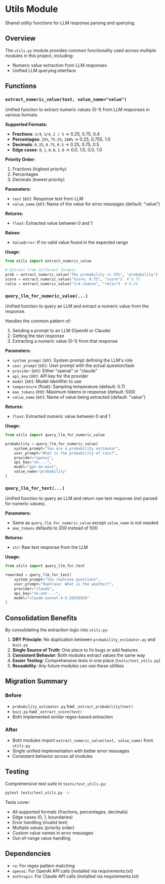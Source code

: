 # Utils Module

Shared utility functions for LLM response parsing and querying.

## Overview

The `utils.py` module provides common functionality used across multiple modules in this project, including:
- Numeric value extraction from LLM responses
- Unified LLM querying interface

## Functions

### `extract_numeric_value(text, value_name="value")`

Unified function to extract numeric values (0-1) from LLM responses in various formats.

**Supported Formats:**
- **Fractions**: `1/4`, `3/4`, `2 / 5` → 0.25, 0.75, 0.4
- **Percentages**: `25%`, `75.5%`, `100%` → 0.25, 0.755, 1.0
- **Decimals**: `0.25`, `0.75`, `0.5` → 0.25, 0.75, 0.5
- **Edge cases**: `0`, `1`, `0.0`, `1.0` → 0.0, 1.0, 0.0, 1.0

**Priority Order:**
1. Fractions (highest priority)
2. Percentages
3. Decimals (lowest priority)

**Parameters:**
- `text` (str): Response text from LLM
- `value_name` (str): Name of the value for error messages (default: "value")

**Returns:**
- `float`: Extracted value between 0 and 1

**Raises:**
- `ValueError`: If no valid value found in the expected range

**Usage:**
```python
from utils import extract_numeric_value

# Extract from different formats
prob = extract_numeric_value("The probability is 25%", "probability")  # 0.25
score = extract_numeric_value("Score: 0.75", "score")  # 0.75
ratio = extract_numeric_value("1/4 chance", "ratio")  # 0.25
```

### `query_llm_for_numeric_value(...)`

Unified function to query an LLM and extract a numeric value from the response.

Handles the common pattern of:
1. Sending a prompt to an LLM (OpenAI or Claude)
2. Getting the text response
3. Extracting a numeric value (0-1) from that response

**Parameters:**
- `system_prompt` (str): System prompt defining the LLM's role
- `user_prompt` (str): User prompt with the actual question/task
- `provider` (str): Either "openai" or "claude"
- `api_key` (str): API key for the provider
- `model` (str): Model identifier to use
- `temperature` (float): Sampling temperature (default: 0.7)
- `max_tokens` (int): Maximum tokens in response (default: 500)
- `value_name` (str): Name of value being extracted (default: "value")

**Returns:**
- `float`: Extracted numeric value between 0 and 1

**Usage:**
```python
from utils import query_llm_for_numeric_value

probability = query_llm_for_numeric_value(
    system_prompt="You are a probability estimator",
    user_prompt="What is the probability of rain?",
    provider="openai",
    api_key="sk-...",
    model="gpt-4o-mini",
    value_name="probability"
)
```

### `query_llm_for_text(...)`

Unified function to query an LLM and return raw text response (not parsed for numeric values).

**Parameters:**
- Same as `query_llm_for_numeric_value` except `value_name` is not needed
- `max_tokens` defaults to 200 instead of 500

**Returns:**
- `str`: Raw text response from the LLM

**Usage:**
```python
from utils import query_llm_for_text

reworded = query_llm_for_text(
    system_prompt="You rephrase questions",
    user_prompt="Rephrase: What is the weather?",
    provider="claude",
    api_key="sk-ant-...",
    model="claude-sonnet-4-5-20250929"
)
```

## Consolidation Benefits

By consolidating the extraction logic into `utils.py`:

1. **DRY Principle**: No duplication between `probability_estimator.py` and `buzz.py`
2. **Single Source of Truth**: One place to fix bugs or add features
3. **Consistent Behavior**: Both modules extract values the same way
4. **Easier Testing**: Comprehensive tests in one place (`tests/test_utils.py`)
5. **Reusability**: Any future modules can use these utilities

## Migration Summary

### Before
- `probability_estimator.py` had `_extract_probability(text)`
- `buzz.py` had `_extract_score(text)`
- Both implemented similar regex-based extraction

### After
- Both modules import `extract_numeric_value(text, value_name)` from `utils.py`
- Single unified implementation with better error messages
- Consistent behavior across all modules

## Testing

Comprehensive test suite in `tests/test_utils.py`:

```bash
pytest tests/test_utils.py -v
```

Tests cover:
- All supported formats (fractions, percentages, decimals)
- Edge cases (0, 1, boundaries)
- Error handling (invalid text)
- Multiple values (priority order)
- Custom value names in error messages
- Out-of-range value handling

## Dependencies

- `re`: For regex pattern matching
- `openai`: For OpenAI API calls (installed via requirements.txt)
- `anthropic`: For Claude API calls (installed via requirements.txt)
